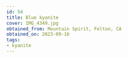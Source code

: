 ```yaml
---
id: 54 
title: Blue kyanite
cover: IMG_4349.jpg
obtained_from: Mountain Spirit, Felton, CA
obtained_on: 2023-09-16
tags:
- kyanite
---
```


